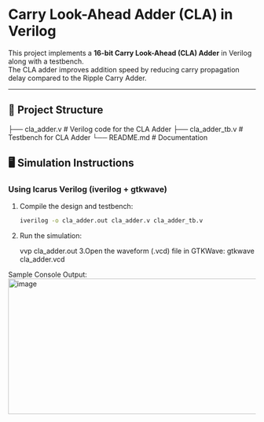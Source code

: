 # Carry Look-Ahead Adder (CLA) in Verilog

This project implements a **16-bit Carry Look-Ahead (CLA) Adder** in Verilog along with a testbench.  
The CLA adder improves addition speed by reducing carry propagation delay compared to the Ripple Carry Adder.

---

## 📂 Project Structure
├── cla_adder.v # Verilog code for the CLA Adder
├── cla_adder_tb.v # Testbench for CLA Adder
└── README.md # Documentation

## 🖥️ Simulation Instructions

### Using **Icarus Verilog (iverilog + gtkwave)**
1. Compile the design and testbench:
   ```bash
   iverilog -o cla_adder.out cla_adder.v cla_adder_tb.v

2. Run the simulation:

    vvp cla_adder.out
3.Open the waveform (.vcd) file in GTKWave:
   gtkwave cla_adder.vcd

Sample Console Output:
<img width="671" height="276" alt="image" src="https://github.com/user-attachments/assets/fd04d639-3bdc-4f38-b69b-7e80e970f65f" />

